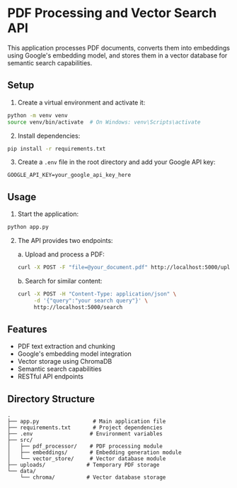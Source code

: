 # PDF Processing and Vector Search API

This application processes PDF documents, converts them into embeddings using Google's embedding model, and stores them in a vector database for semantic search capabilities.

## Setup

1. Create a virtual environment and activate it:

```bash
python -m venv venv
source venv/bin/activate  # On Windows: venv\Scripts\activate
```

2. Install dependencies:

```bash
pip install -r requirements.txt
```

3. Create a `.env` file in the root directory and add your Google API key:

```
GOOGLE_API_KEY=your_google_api_key_here
```

## Usage

1. Start the application:

```bash
python app.py
```

2. The API provides two endpoints:

   a. Upload and process a PDF:

   ```bash
   curl -X POST -F "file=@your_document.pdf" http://localhost:5000/upload
   ```

   b. Search for similar content:

   ```bash
   curl -X POST -H "Content-Type: application/json" \
        -d '{"query":"your search query"}' \
        http://localhost:5000/search
   ```

## Features

- PDF text extraction and chunking
- Google's embedding model integration
- Vector storage using ChromaDB
- Semantic search capabilities
- RESTful API endpoints

## Directory Structure

```
.
├── app.py                 # Main application file
├── requirements.txt       # Project dependencies
├── .env                  # Environment variables
├── src/
│   ├── pdf_processor/    # PDF processing module
│   ├── embeddings/       # Embedding generation module
│   └── vector_store/     # Vector database module
├── uploads/             # Temporary PDF storage
└── data/
    └── chroma/          # Vector database storage
```
